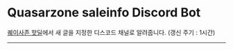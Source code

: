 # Quasarzone saleinfo Discord Bot
[퀘이사존 핫딜](https://quasarzone.com/bbs/qb_saleinfo)에서 새 글을 지정한 디스코드 채널로 알려줍니다. (갱신 주기 : 1시간)

*****
